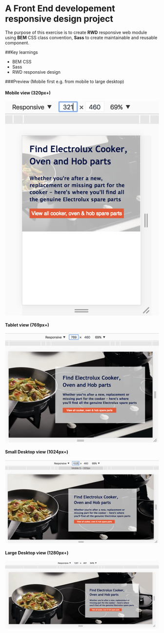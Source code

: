 # A Front End developement responsive design project

The purpose of this exercise is to create **RWD** responsive web module using **BEM** CSS class convention, **Sass** to create maintainable and reusable component. 

##Key learnings

- BEM CSS
- Sass
- RWD responsive design

###Preview (Mobile first e.g. from mobile to large desktop)

#### Mobile view (320px+)

![gl-test large-desktop](https://github.com/maciejk77/gl-test/blob/master/img/mobile.png?raw=true)

#### Tablet view (769px+)

![gl-test large-desktop](https://github.com/maciejk77/gl-test/blob/master/img/tablet.png?raw=true)

#### Small Desktop view (1024px+)

![gl-test large-desktop](https://github.com/maciejk77/gl-test/blob/master/img/small-desktop.png?raw=true)

#### Large Desktop view (1280px+)

![gl-test large-desktop](https://github.com/maciejk77/gl-test/blob/master/img/large-desktop.png?raw=true)






